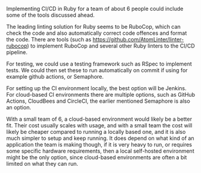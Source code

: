 Implementing CI/CD in Ruby for a team of about 6 people could include some of the tools discussed ahead.

The leading linting solution for Ruby seems to be RuboCop, which can check the code and also automatically correct code offences and format the code. There are tools (such as https://github.com/AtomLinter/linter-rubocop) to implement RuboCop and several other Ruby linters to the CI/CD pipeline.

For testing, we could use a testing framework such as RSpec to implement tests. We could then set these to run automatically on commit if using for example github actions, or Semaphore.

For setting up the CI environment locally, the best option will be Jenkins. For cloud-based CI environments there are multiple options, such as GitHub Actions, CloudBees and CircleCI, the earlier mentioned Semaphore is also an option.

With a small team of 6, a cloud-based environment would likely be a better fit. Their cost usually scales with usage, and with a small team the cost will likely be cheaper compared to running a locally based one, and it is also much simpler to setup and keep running. It does depend on what kind of an application the team is making though, if it is very heavy to run, or requires some specific hardware requirements, then a local self-hosted environment might be the only option, since cloud-based environments are often a bit limited on what they can run.
